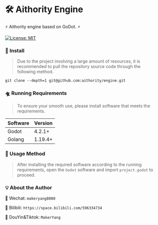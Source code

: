 # 🛠️ Aithority Engine

⚡ Aithority engine based on GoDot. ⚡

[![License: MIT](https://img.shields.io/badge/License-MIT-yellow.svg)](https://opensource.org/licenses/MIT)


### 🔦 Install

> Due to the project involving a large amount of resources, it is recommended to pull the repository source code through the following method.

```shell
git clone --depth=1 git@github.com:aithority/engine.git
```

### 🛸 Running Requirements

> To ensure your smooth use, please install software that meets the requirements.

| Software | Version |
| - | - |
| Godot | 4.2.1+ |
| Golang | 1.19.4+ |

### 🚀 Usage Method

> After installing the required software according to the running requirements, open the `Godot` software and import `project.godot` to proceed.

### 💡 About the Author

🔗 Wechat: `makeryang8080`

🔗 Bilibili: `https://space.bilibili.com/596334734`

🔗 DouYin&Tiktok: `MakerYang`